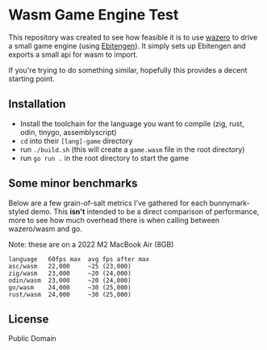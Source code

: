 # Wasm Game Engine Test

This repository was created to see how feasible it is to use [wazero](https://wazero.io/) to drive a small game engine (using [Ebitengen](https://ebitengine.org/)). It simply sets up Ebitengen and exports a small api for wasm to import.

If you're trying to do something similar, hopefully this provides a decent starting point.

## Installation

- Install the toolchain for the language you want to compile (zig, rust, odin, tinygo, assemblyscript)
- `cd` into their `[lang]-game` directory
- run `./build.sh` (this will create a `game.wasm` file in the root directory)
- run `go run .` in the root directory to start the game

## Some minor benchmarks

Below are a few grain-of-salt metrics I've gathered for each bunnymark-styled demo. This **isn't** intended to be a direct comparison of performance, more to see how much overhead there is when calling between wazero/wasm and go.

Note: these are on a 2022 M2 MacBook Air (8GB)

```
language   60fps max  avg fps after max
asc/wasm   22,000     ~25 (23,000)
zig/wasm   23,000     ~20 (24,000)
odin/wasm  23,000     ~20 (24,000)
go/wasm    24,000     ~30 (25,000)
rust/wasm  24,000     ~30 (25,000)
```

## License

Public Domain
